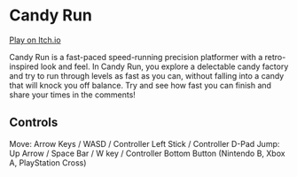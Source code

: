 # Candy Run

[Play on Itch.io](https://nerdulus.itch.io/candy-run)

Candy Run is a fast-paced speed-running precision platformer with a retro-inspired look and feel. In Candy Run, you explore a delectable candy factory and try to run through levels as fast as you can, without falling into a candy that will knock you off balance. Try and see how fast you can finish and share your times in the comments!

## Controls
Move: Arrow Keys / WASD / Controller Left Stick / Controller D-Pad
Jump: Up Arrow / Space Bar / W key / Controller Bottom Button (Nintendo B, Xbox A, PlayStation Cross)
